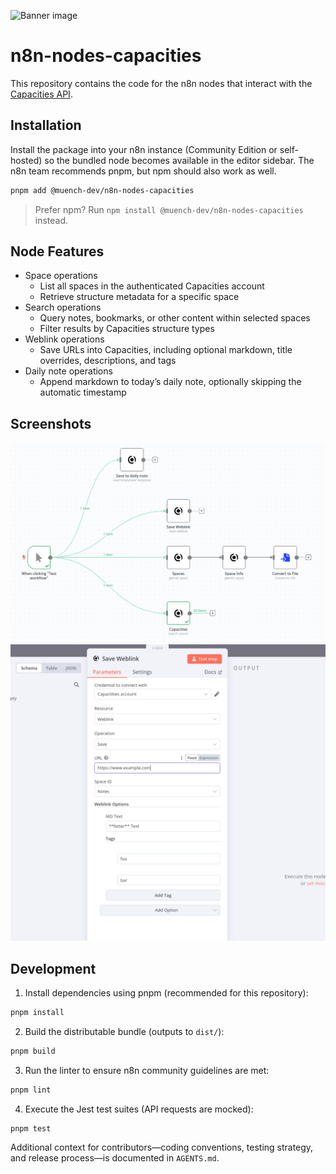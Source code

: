 ![Banner image](https://user-images.githubusercontent.com/10284570/173569848-c624317f-42b1-45a6-ab09-f0ea3c247648.png)

# n8n-nodes-capacities

This repository contains the code for the n8n nodes that interact with the [Capacities API](https://docs.capacities.io/developer/api).

## Installation

Install the package into your n8n instance (Community Edition or self-hosted) so the bundled node becomes 
available in the editor sidebar. The n8n team recommends pnpm, but npm should also work as well.

```bash
pnpm add @muench-dev/n8n-nodes-capacities
```

> Prefer npm? Run `npm install @muench-dev/n8n-nodes-capacities` instead.

## Node Features

- Space operations
	- List all spaces in the authenticated Capacities account
	- Retrieve structure metadata for a specific space
- Search operations
	- Query notes, bookmarks, or other content within selected spaces
	- Filter results by Capacities structure types
- Weblink operations
	- Save URLs into Capacities, including optional markdown, title overrides, descriptions, and tags
- Daily note operations
	- Append markdown to today’s daily note, optionally skipping the automatic timestamp

## Screenshots

![images](.github/images/screenshot_20240616_174548.png)
![images](.github/images/screenshot_20240616_181848.png)

## Development

1. Install dependencies using pnpm (recommended for this repository):

```bash
pnpm install
```

2. Build the distributable bundle (outputs to `dist/`):

```bash
pnpm build
```

3. Run the linter to ensure n8n community guidelines are met:

```bash
pnpm lint
```

4. Execute the Jest test suites (API requests are mocked):

```bash
pnpm test
```

Additional context for contributors—coding conventions, testing strategy, and release process—is documented in `AGENTS.md`.
